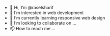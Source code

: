 - 👋 Hi, I’m @raselsharif
- 👀 I’m interested in web development
- 🌱 I’m currently learning responsive web design
- 💞️ I’m looking to collaborate on ...
- 📫 How to reach me ...

<!---
raselsharif/raselsharif is a ✨ special ✨ repository because its `README.md` (this file) appears on your GitHub profile.
You can click the Preview link to take a look at your changes.
--->

